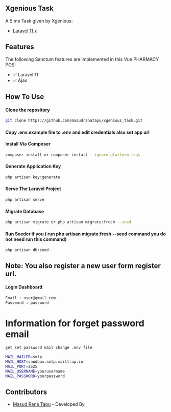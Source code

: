 ## Xgenious Task

A Sime Task given by Xgenious:

-   [Laravel 11.x](https://github.com/laravel/laravel)

## Features

The following Sanctum features are implemented in this Vue PHARMACY POS:

-   ✅ Laravel 11
-   ✅ Ajax

## How To Use

#### Clone the repository

```bash
git clone https://github.com/masudranatapu/xgenious_task.git
```

#### Copy .env.example file to .env and edit credentials also set app url

#### Install Via Composer

```bash
composer install or composer install --ignore-platform-reqs
```

#### Generate Application Key

```bash
php artisan key:generate
```

#### Serve The Laravel Project

```bash
php artisan serve
```

#### Migrate Database

```bash
php artisan migrate or php artisan migrate:fresh --seed
```

#### Run Seeder if you ( run php artisan migrate:fresh --seed command you do not need run this command)

```bash
php artisan db:seed
```

## Note: You also register a new user form register url.

#### Login Dashboard

```bash
Email : user@gmail.com
Password : password
```

# Information for forget password email

```bash
get set password mail change .env file

MAIL_MAILER=smtp
MAIL_HOST=sandbox.smtp.mailtrap.io
MAIL_PORT=2525
MAIL_USERNAME=yourusername
MAIL_PASSWORD=yourpassword

```

## Contributors

-   [Masud Rana Tapu](https://github.com/masudranatapu) - Developed By.
